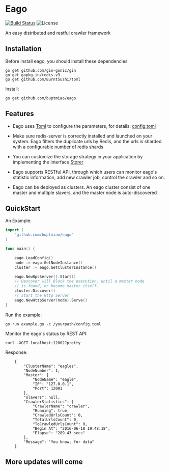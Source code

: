 # Eago 
[![Build Status](https://travis-ci.org/buptmiao/eago.svg?branch=master)](https://travis-ci.org/buptmiao/eago)
![License](https://img.shields.io/dub/l/vibe-d.svg)

An easy distributed and restful crawler framework

## Installation
Before install eago, you should install these dependencies

    go get github.com/gin-gonic/gin
    go get gopkg.in/redis.v3
    go get github.com/BurntSushi/toml

Install:

    go get github.com/buptmiao/eago
    
## Features
* Eago uses [Toml](https://github.com/BurntSushi/toml) to configure the parameters, for details: [config.toml](https://github.com/buptmiao/eago/blob/master/config.toml)

* Make sure redis-server is correctly installed and launched on your system. Eago filters the duplicate urls by Redis, and the urls is sharded with a configurable number of redis shards 

* You can customize the storage strategy in your application by implementing the interface [Storer](https://github.com/buptmiao/eago/blob/master/storer.go)

* Eago supports RESTful API, through which users can monitor eago's statistic information, add new crawler job, control the crawler and so on.

* Eago can be deployed as clusters. An eago cluster consist of one master and multiple slavers, and the master node is auto-discovered

## QuickStart

An Example:

```go
import (
	"github.com/buptmiao/eago"
)

func main() {

	eago.LoadConfig()
	node := eago.GetNodeInstance()
	cluster := eago.GetClusterInstance()

	eago.NewRpcServer().Start()
	// Descover will Block the execution, until a master node
	// is found, or become master itself.
	cluster.Discover()
	// start the Http Server
	eago.NewHttpServer(node).Serve()
}
```

Run the example:
    
    go run example.go -c /yourpath/config.toml 

Monitor the eago's status by REST API:

    curl -XGET localhost:12002?pretty

Response:

```
    {
        "ClusterName": "eagles",
        "NodeNumber": 1,
        "Master": {
            "NodeName": "eagle",
            "IP": "127.0.0.1",
            "Port": 12001
        },
        "slavers": null,
        "CrawlerStatistics": {
            "CrawlerName": "crawler",
            "Running": true,
            "CrawledUrlsCount": 0,
            "TotalUrlsCount": 0,
            "ToCrawledUrlsCount": 0,
            "Begin At": "2016-06-18 19:48:18",
            "Elapse": "289.43 secs"
        },
        "Message": "You know, for data"
    }
```

## More updates will come
